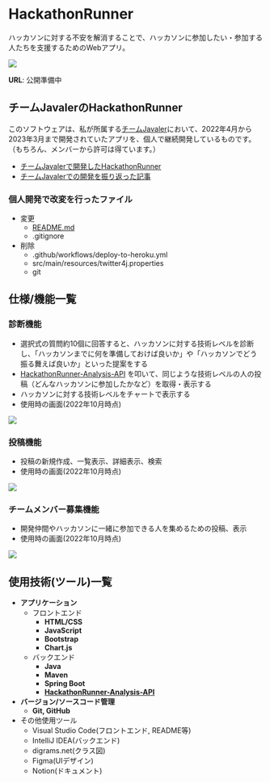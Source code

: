 # HackathonRunner

ハッカソンに対する不安を解消することで、ハッカソンに参加したい・参加する人たちを支援するためのWebアプリ。

<img src="https://user-images.githubusercontent.com/79685987/197310366-d45ea75e-e970-441c-88f5-f57601a65ef6.jpg">

**URL**: 公開準備中

## チームJavalerのHackathonRunner

このソフトウェアは、私が所属する[チームJavaler](https://github.com/Javaler/)において、2022年4月から2023年3月まで開発されていたアプリを、個人で継続開発しているものです。（もちろん、メンバーから許可は得ています。）

- [チームJavalerで開発したHackathonRunner](https://github.com/Javaler/HackathonRunner)
- [チームJavalerでの開発を振り返った記事](https://qiita.com/NMS/items/4d43e3acb02d29cc6cc4)

### 個人開発で改変を行ったファイル

- 変更
  - [README.md](https://github.com/kmusicsports/HackathonRunner/blob/main/README.md)
  - .gitignore
- 削除
  - .github/workflows/deploy-to-heroku.yml
  - src/main/resources/twitter4j.properties
  - git

## 仕様/機能一覧

### 診断機能

- 選択式の質問約10個に回答すると、ハッカソンに対する技術レベルを診断し、「ハッカソンまでに何を準備しておけば良いか」や「ハッカソンでどう振る舞えば良いか」といった提案をする
- [HackathonRunner-Analysis-API](https://github.com/Javaler/HackathonRunner-Analysis-API) を叩いて、同じような技術レベルの人の投稿（どんなハッカソンに参加したかなど）を取得・表示する
- ハッカソンに対する技術レベルをチャートで表示する
- 使用時の画面(2022年10月時点)
<img src="https://user-images.githubusercontent.com/79685987/197223472-e6814061-015a-48e1-a347-02e690979ba6.mp4">

### 投稿機能

- 投稿の新規作成、一覧表示、詳細表示、検索
- 使用時の画面(2022年10月時点)
<img src="https://user-images.githubusercontent.com/79685987/197227396-ac8907ca-91b9-480f-9b52-e4ebb2113861.mp4">

### チームメンバー募集機能

- 開発仲間やハッカソンに一緒に参加できる人を集めるための投稿、表示
- 使用時の画面(2022年10月時点)
<img src="https://user-images.githubusercontent.com/79685987/197318073-827d3bae-7763-48c1-9e3f-ac4df6ddc05c.mp4">

## 使用技術(ツール)一覧

- **アプリケーション**
  - フロントエンド
    - **HTML/CSS**
    - **JavaScript**
    - **Bootstrap**
    - **Chart.js**
  - バックエンド
    - **Java**
    - **Maven**
    - **Spring Boot**
    - **[HackathonRunner-Analysis-API](https://github.com/Javaler/HackathonRunner-Analysis-API)**
- **バージョン/ソースコード管理**
  - **Git, GitHub**
- その他使用ツール
  - Visual Studio Code(フロントエンド, README等)
  - IntelliJ IDEA(バックエンド)
  - digrams.net(クラス図)
  - Figma(UIデザイン)
  - Notion(ドキュメント)
